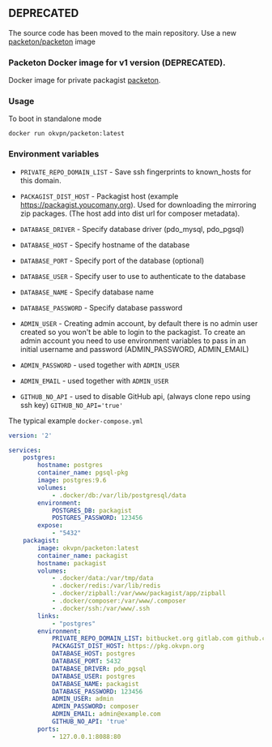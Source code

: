 ## DEPRECATED

The source code has been moved to the main repository.
Use a new [packeton/packeton](https://hub.docker.com/r/packeton/packeton) image 

### Packeton Docker image for v1 version (DEPRECATED).

Docker image for private packagist [packeton](https://github.com/vtsykun/packeton).

### Usage

To boot in standalone mode

```
docker run okvpn/packeton:latest
```

### Environment variables


* `PRIVATE_REPO_DOMAIN_LIST` - Save ssh fingerprints to known_hosts for this domain.

* `PACKAGIST_DIST_HOST` - Packagist host (example https://packagist.youcomany.org). 
Used for downloading the mirroring zip packages. (The host add into dist url for composer metadata).

* `DATABASE_DRIVER` - Specify database driver (pdo_mysql, pdo_pgsql)

* `DATABASE_HOST` -  Specify hostname of the database

* `DATABASE_PORT` - Specify port of the database (optional)

* `DATABASE_USER` - Specify user to use to authenticate to the database 

* `DATABASE_NAME` - Specify database name

* `DATABASE_PASSWORD` - Specify database password

* `ADMIN_USER` - Creating admin account, by default there is no admin user created so 
you won't be able to login to the packagist. To create an admin account you need to use 
environment variables to pass in an initial username and password (ADMIN_PASSWORD, ADMIN_EMAIL)

* `ADMIN_PASSWORD` - used together with `ADMIN_USER`

* `ADMIN_EMAIL` - used together with `ADMIN_USER`

* `GITHUB_NO_API` - used to disable GitHub api, (always clone repo using ssh key) `GITHUB_NO_API='true'`

The typical example `docker-compose.yml`

```yaml
version: '2'

services:
    postgres:
        hostname: postgres
        container_name: pgsql-pkg
        image: postgres:9.6
        volumes:
            - .docker/db:/var/lib/postgresql/data
        environment:
            POSTGRES_DB: packagist
            POSTGRES_PASSWORD: 123456
        expose:
            - "5432"
    packagist:
        image: okvpn/packeton:latest
        container_name: packagist
        hostname: packagist
        volumes:
            - .docker/data:/var/tmp/data
            - .docker/redis:/var/lib/redis
            - .docker/zipball:/var/www/packagist/app/zipball
            - .docker/composer:/var/www/.composer
            - .docker/ssh:/var/www/.ssh
        links:
            - "postgres"
        environment:
            PRIVATE_REPO_DOMAIN_LIST: bitbucket.org gitlab.com github.com
            PACKAGIST_DIST_HOST: https://pkg.okvpn.org
            DATABASE_HOST: postgres
            DATABASE_PORT: 5432
            DATABASE_DRIVER: pdo_pgsql
            DATABASE_USER: postgres
            DATABASE_NAME: packagist
            DATABASE_PASSWORD: 123456
            ADMIN_USER: admin
            ADMIN_PASSWORD: composer
            ADMIN_EMAIL: admin@example.com
            GITHUB_NO_API: 'true'
        ports:
            - 127.0.0.1:8088:80

```
